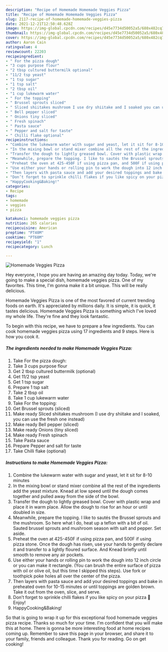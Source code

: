 ```yaml
---
description: "Recipe of Homemade Homemade Veggies Pizza"
title: "Recipe of Homemade Homemade Veggies Pizza"
slug: 2117-recipe-of-homemade-homemade-veggies-pizza
date: 2021-12-21T12:50:48.628Z
image: https://img-global.cpcdn.com/recipes/d45e7734d50052a5/680x482cq70/homemade-veggies-pizza-recipe-main-photo.jpg
thumbnail: https://img-global.cpcdn.com/recipes/d45e7734d50052a5/680x482cq70/homemade-veggies-pizza-recipe-main-photo.jpg
cover: https://img-global.cpcdn.com/recipes/d45e7734d50052a5/680x482cq70/homemade-veggies-pizza-recipe-main-photo.jpg
author: Aaron Cain
ratingvalue: 4
reviewcount: 22203
recipeingredient:
- " For the pizza dough"
- "3 cups purpose flour"
- "2 tbsp cultured buttermilk optional"
- "11/2 tsp yeast"
- "1 tsp sugar"
- "1 tsp salt"
- "2 tbsp oil"
- "1 cup lukewarm water"
- " For the topping"
- " Brussel sprouts sliced"
- " Sliced shiitakes mushroom I use dry shiitake and I soaked you can use the fresh one instead"
- " Bell pepper sliced"
- " Onions tiny sliced"
- " Fresh spinach"
- " Pasta sauce"
- " Pepper and salt for taste"
- " Chilli flake optional"
recipeinstructions:
- "Combine the lukewarm water with sugar and yeast, let it sit for 8-10 minutes"
- "In the mixing bowl or stand mixer combine all the rest of the ingredients add the yeast mixture. Knead at low speed until the dough comes together and pulled away from the side of the bowl."
- "Transfer the dough to lightly greased bowl. Cover with plastic wrap and place it in warm place. Allow the dough to rise for an hour or until doubled in size."
- "Meanwhile, prepare the topping. I like to sautés the Brussel sprouts and the mushroom. So here what I do, heat up a teflon with a bit of oil. Sauted brussel sprouts and mushroom season with salt and pepper. Set aside."
- "Preheat the oven at 425-450F if using pizza pan, and 500F if using pizza stone. Once the dough has risen, use your hands to gently declare it and transfer to a lightly floured surface. And Knead briefly until smooth to remove any air pockets."
- "Use either your hands or rolling pin to work the dough into 12 inch circle or you can make it rectangle. (You can brush the entire surface of pizza with oil or olive oil, but this time I skipped this steps). Use fork or toothpick poke holes all over the center of the pizza."
- "Then layers with pasta sauce and add your desired toppings and bake in preheated oven for 10-15 minutes or until toppings are golden brown. Take it out from the oven, slice, and serve."
- "Don’t forget to sprinkle chilli flakes if you like spicy on your pizza 🍕 Enjoy!"
- "HappyCooking&Baking!"
categories:
- Recipe
tags:
- homemade
- veggies
- pizza

katakunci: homemade veggies pizza 
nutrition: 265 calories
recipecuisine: American
preptime: "PT40M"
cooktime: "PT60M"
recipeyield: "1"
recipecategory: Lunch

---
```



![Homemade Veggies Pizza](https://img-global.cpcdn.com/recipes/d45e7734d50052a5/680x482cq70/homemade-veggies-pizza-recipe-main-photo.jpg)

Hey everyone, I hope you are having an amazing day today. Today, we're going to make a special dish, homemade veggies pizza. One of my favorites. This time, I'm gonna make it a bit unique. This will be really delicious.

Homemade Veggies Pizza is one of the most favored of current trending foods on earth. It's appreciated by millions daily. It is simple, it is quick, it tastes delicious. Homemade Veggies Pizza is something which I've loved my whole life. They're fine and they look fantastic.




To begin with this recipe, we have to prepare a few ingredients. You can cook homemade veggies pizza using 17 ingredients and 9 steps. Here is how you cook it.

<!--inarticleads1-->

##### The ingredients needed to make Homemade Veggies Pizza:

1. Take  For the pizza dough:
1. Take 3 cups purpose flour
1. Get 2 tbsp cultured buttermilk (optional)
1. Get 11/2 tsp yeast
1. Get 1 tsp sugar
1. Prepare 1 tsp salt
1. Take 2 tbsp oil
1. Take 1 cup lukewarm water
1. Take  For the topping:
1. Get  Brussel sprouts (sliced)
1. Make ready  Sliced shiitakes mushroom (I use dry shiitake and I soaked, you can use the fresh one instead)
1. Make ready  Bell pepper (sliced)
1. Make ready  Onions (tiny sliced)
1. Make ready  Fresh spinach
1. Take  Pasta sauce
1. Prepare  Pepper and salt for taste
1. Take  Chilli flake (optional)




<!--inarticleads2-->

##### Instructions to make Homemade Veggies Pizza:

1. Combine the lukewarm water with sugar and yeast, let it sit for 8-10 minutes
1. In the mixing bowl or stand mixer combine all the rest of the ingredients add the yeast mixture. Knead at low speed until the dough comes together and pulled away from the side of the bowl.
1. Transfer the dough to lightly greased bowl. Cover with plastic wrap and place it in warm place. Allow the dough to rise for an hour or until doubled in size.
1. Meanwhile, prepare the topping. I like to sautés the Brussel sprouts and the mushroom. So here what I do, heat up a teflon with a bit of oil. Sauted brussel sprouts and mushroom season with salt and pepper. Set aside.
1. Preheat the oven at 425-450F if using pizza pan, and 500F if using pizza stone. Once the dough has risen, use your hands to gently declare it and transfer to a lightly floured surface. And Knead briefly until smooth to remove any air pockets.
1. Use either your hands or rolling pin to work the dough into 12 inch circle or you can make it rectangle. (You can brush the entire surface of pizza with oil or olive oil, but this time I skipped this steps). Use fork or toothpick poke holes all over the center of the pizza.
1. Then layers with pasta sauce and add your desired toppings and bake in preheated oven for 10-15 minutes or until toppings are golden brown. Take it out from the oven, slice, and serve.
1. Don’t forget to sprinkle chilli flakes if you like spicy on your pizza 🍕 Enjoy!
1. HappyCooking&Baking!




So that is going to wrap it up for this exceptional food homemade veggies pizza recipe. Thanks so much for your time. I'm confident that you will make this at home. There is gonna be more interesting food at home recipes coming up. Remember to save this page in your browser, and share it to your family, friends and colleague. Thank you for reading. Go on get cooking!
